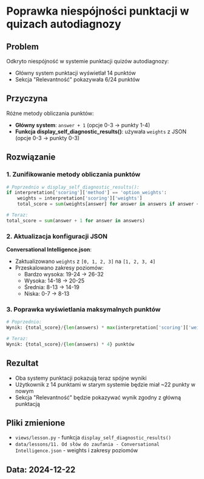# Poprawka niespójności punktacji w quizach autodiagnozy

## Problem
Odkryto niespójność w systemie punktacji quizów autodiagnozy:
- Główny system punktacji wyświetlał 14 punktów
- Sekcja "Relevantność" pokazywała 6/24 punktów

## Przyczyna
Różne metody obliczania punktów:
- **Główny system**: `answer + 1` (opcje 0-3 → punkty 1-4)
- **Funkcja display_self_diagnostic_results()**: używała `weights` z JSON (opcje 0-3 → punkty 0-3)

## Rozwiązanie

### 1. Zunifikowanie metody obliczania punktów
```python
# Poprzednio w display_self_diagnostic_results():
if interpretation['scoring']['method'] == 'option_weights':
    weights = interpretation['scoring']['weights']
    total_score = sum(weights[answer] for answer in answers if answer < len(weights))

# Teraz:
total_score = sum(answer + 1 for answer in answers)
```

### 2. Aktualizacja konfiguracji JSON
**Conversational Intelligence.json**:
- Zaktualizowano `weights` z `[0, 1, 2, 3]` na `[1, 2, 3, 4]`
- Przeskalowano zakresy poziomów:
  - Bardzo wysoka: 19-24 → 26-32
  - Wysoka: 14-18 → 20-25  
  - Średnia: 8-13 → 14-19
  - Niska: 0-7 → 8-13

### 3. Poprawka wyświetlania maksymalnych punktów
```python
# Poprzednio:
Wynik: {total_score}/{len(answers) * max(interpretation['scoring']['weights'])} punktów

# Teraz:
Wynik: {total_score}/{len(answers) * 4} punktów
```

## Rezultat
- Oba systemy punktacji pokazują teraz spójne wyniki
- Użytkownik z 14 punktami w starym systemie będzie miał ~22 punkty w nowym
- Sekcja "Relevantność" będzie pokazywać wynik zgodny z główną punktacją

## Pliki zmienione
- `views/lesson.py` - funkcja `display_self_diagnostic_results()`
- `data/lessons/11. Od słów do zaufania - Conversational Intelligence.json` - weights i zakresy poziomów

## Data: 2024-12-22